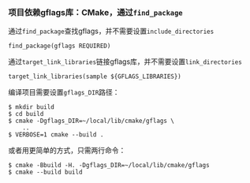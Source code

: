 ### 项目依赖gflags库：CMake，通过`find_package`

通过`find_package`查找gflags，并不需要设置`include_directories`

```
find_package(gflags REQUIRED)
```

通过`target_link_libraries`链接gflags库，并不需要设置`link_directories`

```
target_link_libraries(sample ${GFLAGS_LIBRARIES})
```

编译项目需要设置`gflags_DIR`路径：

```
$ mkdir build
$ cd build
$ cmake -Dgflags_DIR=~/local/lib/cmake/gflags \
    ..
$ VERBOSE=1 cmake --build . 
```

或者用更简单的方式，只需两行命令：

```
$ cmake -Bbuild -H. -Dgflags_DIR=~/local/lib/cmake/gflags
$ cmake --build build
```


